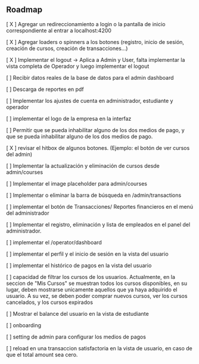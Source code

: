 ## Roadmap
[ X ] Agregar un redireccionamiento a login o la pantalla de inicio correspondiente al entrar a localhost:4200

[ X ] Agregar loaders o spinners a los botones (registro, inicio de sesión, creación de cursos, creación de transacciones...)

[ X ] Implementar el logout -> Aplica a Admin y User, falta implementar la vista completa de Operador y luego implementar el logout

[  ] Recibir datos reales de la base de datos para el admin dashboard

[  ] Descarga de reportes en pdf

[  ] Implementar los ajustes de cuenta en administrador, estudiante y operador

[  ] implementar el logo de la empresa en la interfaz

[  ] Permitir que se pueda inhabilitar alguno de los dos medios de pago, y que se pueda inhabilitar alguno de los dos medios de pago.

[ X ] revisar el hitbox de algunos botones. (Ejemplo: el botón de ver cursos del admin)

[  ] Implementar la actualización y eliminación de cursos desde admin/courses

[  ] Implementar el image placeholder para admin/courses

[  ] Implementar o eliminar la barra de búsqueda en /admin/transactions

[  ] implementar el botón de Transacciones/ Reportes financieros en el menú del administrador

[  ] Implementar el registro, eliminación y lista de empleados en el panel del administrador.

[  ] implementar el /operator/dashboard

[  ] implementar el perfil y el inicio de sesión en la vista del usuario

[  ] implementar el histórico de pagos en la vista del usuario

[  ] capacidad de filtrar los cursos de los usuarios. Actualmente, en la seccion de "Mis Cursos" se muestran todos los cursos disponibles, en su lugar, deben mostrarse unicamente aquellos que ya haya adquirido el usuario. A su vez, se deben poder comprar nuevos cursos, ver los cursos cancelados, y los cursos expirados

[  ] Mostrar el balance del usuario en la vista de estudiante

[  ] onboarding 

[  ] setting de admin para configurar los medios de pagos

[  ] reload en una transaccion satisfactoria en la vista de usuario, en caso de que el total amount sea cero.
